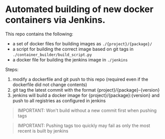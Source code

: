 # Automated building of new docker containers via Jenkins.

This repo contains the following:
- a set of docker files for building images as `./{project}/{package}/`
- a script for building the correct image based on git tags in `./container_builder/build_script.py`
- a docker file for building the jenkins image in `./jenkins`

Steps:
1. modify a dockerfile and git push to this repo (required even if the dockerfile did not change contents)
2. git tag the latest commit with the format {project}/{package}-{version}
3. jenkins will build a docker image for {project}/{package}:{version} and push to all registries as configured in jenkins

> IMPORTANT: Won't build without a new commit first when pushing tags

> IMPORTANT: Pushing tags too quickly may fail as only the most recent is built by jenkins
